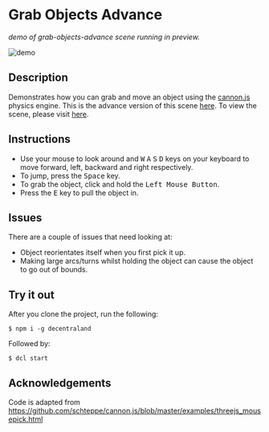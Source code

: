 # Grab Objects Advance
_demo of grab-objects-advance scene running in preview._

![demo](https://github.com/decentraland-scenes/grab-objects-advance/blob/master/screenshots/grab-objects-advance.gif)

## Description
Demonstrates how you can grab and move an object using the [cannon.js](https://github.com/schteppe/cannon.js) physics engine. This is the advance version of this scene [here](https://github.com/decentraland-scenes/grab-objects). To view the scene, please visit [here](https://grab-objects-advance.vercel.app/).

## Instructions
* Use your mouse to look around and <kbd>W</kbd> <kbd>A</kbd> <kbd>S</kbd> <kbd>D</kbd> keys on your keyboard to move forward, left, backward and right respectively. 
* To jump, press the <kbd>Space</kbd> key.
* To grab the object, click and hold the <kbd>Left Mouse Button</kbd>.
* Press the <kbd>E</kbd> key to pull the object in.

## Issues
There are a couple of issues that need looking at:
* Object reorientates itself when you first pick it up.
* Making large arcs/turns whilst holding the object can cause the object to go out of bounds.

## Try it out 
After you clone the project, run the following:

```
$ npm i -g decentraland
```

Followed by:

```
$ dcl start
```

## Acknowledgements
Code is adapted from https://github.com/schteppe/cannon.js/blob/master/examples/threejs_mousepick.html
